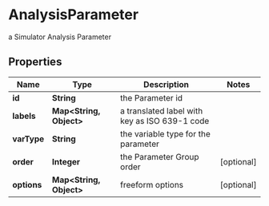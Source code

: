 

# AnalysisParameter

a Simulator Analysis Parameter

## Properties

Name | Type | Description | Notes
------------ | ------------- | ------------- | -------------
**id** | **String** | the Parameter id | 
**labels** | **Map&lt;String, Object&gt;** | a translated label with key as ISO 639-1 code | 
**varType** | **String** | the variable type for the parameter | 
**order** | **Integer** | the Parameter Group order |  [optional]
**options** | **Map&lt;String, Object&gt;** | freeform options |  [optional]




